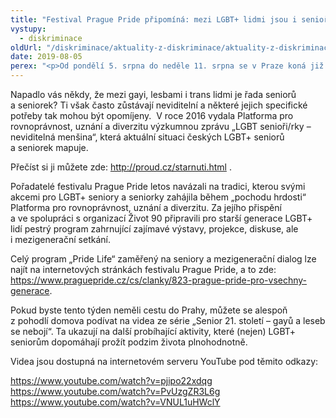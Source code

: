 ```yaml
---
title: "Festival Prague Pride připomíná: mezi LGBT+ lidmi jsou i senioři a seniorky"
vystupy:
  - diskriminace
oldUrl: "/diskriminace/aktuality-z-diskriminace/aktuality-z-diskriminace-2019/festival-prague-pride-pripomina-mezi-lgbt-lidmi-jsou-i-seniori-a-seniorky/"
date: 2019-08-05
perex: "<p>Od pondělí 5. srpna do neděle 11. srpna se v Praze koná již tradiční festival Prague Pride, který představí přes stovku kulturních i společenských akcí, veřejných diskusí a debat, sportovních událostí i duchovních setkání. Všechny tyto akce spojuje téma LGBT+, postavení a práv sexuálních menšin a queer kultury. Letošní festival si připomene především počátky aktivismu LGBT+ komunity a důležité téma vztahů mezi jednotlivými generacemi. </p>"
---
```


<!-- imported from the old website -->

<p>Napadlo vás někdy, že mezi gayi, lesbami i trans lidmi je řada seniorů a seniorek? Ti však často zůstávají neviditelní a některé jejich specifické potřeby tak mohou být opomíjeny.  V roce 2016 vydala Platforma pro rovnoprávnost, uznání a diverzitu výzkumnou zprávu „LGBT senioři/rky – neviditelná menšina“, která aktuální situaci českých LGBT+ seniorů a seniorek mapuje. </p> <p>Přečíst si ji můžete zde: <a title="Otevření do nového okna" href="http://proud.cz/starnuti.html" target="_blank">http://proud.cz/starnuti.html</a> .</p> <p>Pořadatelé festivalu Prague Pride letos navázali na tradici, kterou svými akcemi pro LGBT+ seniory a seniorky zahájila během „pochodu hrdosti“ Platforma pro rovnoprávnost, uznání a diverzitu. Za jejího přispění a ve spolupráci s organizací Život 90 připravili pro starší generace LGBT+ lidí pestrý program zahrnující zajímavé výstavy, projekce, diskuse, ale i mezigenerační setkání. </p> <p>Celý program „Pride Life“ zaměřený na seniory a mezigenerační dialog lze najít na internetových stránkách festivalu Prague Pride, a to zde: <a href="https://www.praguepride.cz/cs/clanky/823-prague-pride-pro-vsechny-generace" target="_blank">https://www.praguepride.cz/cs/clanky/823-prague-pride-pro-vsechny-generace</a>.</p> <p>Pokud byste tento týden neměli cestu do Prahy, můžete se alespoň z pohodlí domova podívat na videa ze série „Senior 21. století – gayů a leseb se nebojí“. Ta ukazují na další probíhající aktivity, které (nejen) LGBT+ seniorům dopomáhají prožít podzim života plnohodnotně. </p> <p>Videa jsou dostupná na internetovém serveru YouTube pod těmito odkazy: </p> <a href="https://www.youtube.com/watch?v=pjipo22xdqg" target="_blank">https://www.youtube.com/watch?v=pjipo22xdqg</a><br /> <a href="https://www.youtube.com/watch?v=PvUzgZR3L6g" target="_blank">https://www.youtube.com/watch?v=PvUzgZR3L6g</a><br /> <a href="https://www.youtube.com/watch?v=VNUL1uHWclY" target="_blank">https://www.youtube.com/watch?v=VNUL1uHWclY</a> <br /> <br />
